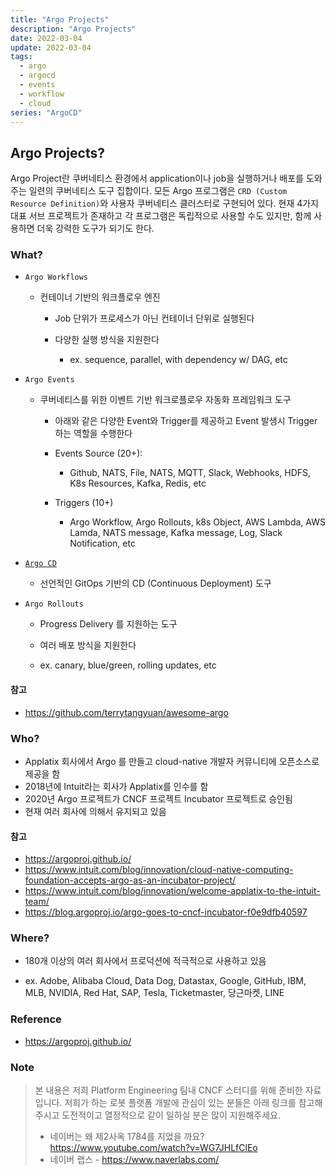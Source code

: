```yaml
---
title: "Argo Projects"
description: "Argo Projects"
date: 2022-03-04
update: 2022-03-04
tags:
  - argo
  - argocd
  - events
  - workflow
  - cloud
series: "ArgoCD"
---
```



## Argo Projects?

Argo Project란 쿠버네티스 환경에서 application이나 job을 실행하거나 배포를 도와주는 일련의 쿠버네티스 도구 집합이다. 모든 Argo 프로그램은 `CRD (Custom Resource Definition)`와 사용자 쿠버네티스 클러스터로 구현되어 있다. 현재 4가지 대표 서브 프로젝트가 존재하고 각 프로그램은 독립적으로 사용할 수도 있지만, 함께 사용하면 더욱 강력한 도구가 되기도 한다.

### What?

- `Argo Workflows`
    - 컨테이너 기반의 워크플로우 엔진

        - Job 단위가 프로세스가 아닌 컨테이너 단위로 실행된다

        - 다양한 실행 방식을 지원한다

            - ex. sequence, parallel, with dependency w/ DAG, etc

- `Argo Events`
    - 쿠버네티스를 위한 이벤트 기반 워크로플로우 자동화 프레임워크 도구

        - 아래와 같은 다양한 Event와 Trigger를 제공하고 Event 발생시 Trigger하는 역할을 수행한다

        - Events Source (20+):

            - Github, NATS, File, NATS, MQTT, Slack, Webhooks, HDFS, K8s Resources, Kafka, Redis, etc

        - Triggers (10+)

            - Argo Workflow, Argo Rollouts, k8s Object, AWS Lambda, AWS Lamda, NATS message, Kafka message, Log, Slack Notification, etc

- [`Argo CD`](https://blog.advenoh.pe.kr/argo-cd/)
    - 선언적인 GitOps 기반의 CD (Continuous Deployment) 도구

- `Argo Rollouts`
    - Progress Delivery 를 지원하는 도구

    - 여러 배포 방식을 지원한다

    - ex. canary, blue/green, rolling updates, etc


#### 참고

- https://github.com/terrytangyuan/awesome-argo

### Who?

- Applatix 회사에서 Argo 를 만들고 cloud-native 개발자 커뮤니티에 오픈소스로 제공을 함
- 2018년에 Intuit라는 회사가 Applatix를 인수를 함
- 2020년 Argo 프로젝트가 CNCF 프로젝트 Incubator 프로젝트로 승인됨
- 현재 여러 회사에 의해서 유지되고 있음

#### 참고

- https://argoproj.github.io/
- https://www.intuit.com/blog/innovation/cloud-native-computing-foundation-accepts-argo-as-an-incubator-project/
- https://www.intuit.com/blog/innovation/welcome-applatix-to-the-intuit-team/
- https://blog.argoproj.io/argo-goes-to-cncf-incubator-f0e9dfb40597


### Where?

- 180개 이상의 여러 회사에서 프로덕션에 적극적으로 사용하고 있음

- ex. Adobe, Alibaba Cloud, Data Dog, Datastax, Google, GitHub, IBM, MLB, NVIDIA, Red Hat, SAP, Tesla, Ticketmaster, 당근마켓, LINE

### Reference

- https://argoproj.github.io/

### Note

> 본 내용은 저희 Platform Engineering 팀내 CNCF 스터디를 위해 준비한 자료입니다. 저희가 하는 로봇 플랫폼 개발에 관심이 있는 분들은 아래 링크를 참고해주시고 도전적이고 열정적으로 같이 일하실 분은 많이 지원해주세요.
>
> - 네이버는 왜 제2사옥 1784를 지었을 까요?  https://www.youtube.com/watch?v=WG7JHLfClEo
> - 네이버 랩스 - https://www.naverlabs.com/


